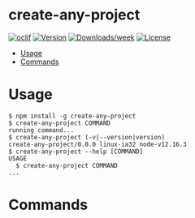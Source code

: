# create-any-project

[![oclif](https://img.shields.io/badge/cli-oclif-brightgreen.svg)](https://oclif.io)
[![Version](https://img.shields.io/npm/v/create-any-project.svg)](https://npmjs.org/package/create-any-project)
[![Downloads/week](https://img.shields.io/npm/dw/create-any-project.svg)](https://npmjs.org/package/create-any-project)
[![License](https://img.shields.io/npm/l/create-any-project.svg)](https://github.com/CharlesElloit/create-any-project/blob/master/package.json)

<!-- toc -->

- [Usage](#usage)
- [Commands](#commands)
  <!-- tocstop -->

# Usage

<!-- usage -->

```sh-session
$ npm install -g create-any-project
$ create-any-project COMMAND
running command...
$ create-any-project (-v|--version|version)
create-any-project/0.0.0 linux-ia32 node-v12.16.3
$ create-any-project --help [COMMAND]
USAGE
  $ create-any-project COMMAND
...
```

<!-- usagestop -->

# Commands

<!-- commands -->

<!-- commandsstop -->
